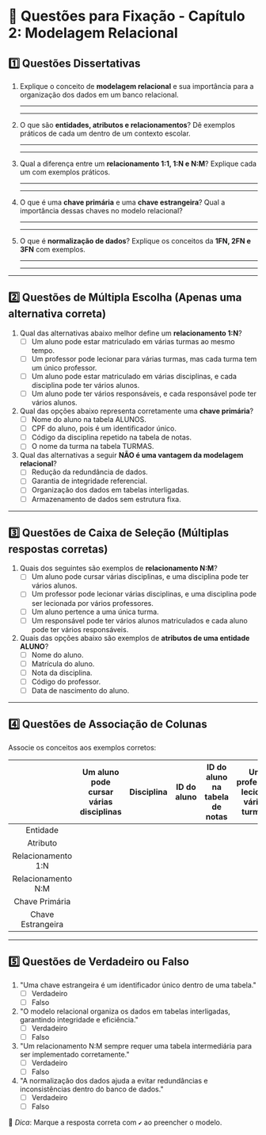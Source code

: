 # 📝 Questões para Fixação - Capítulo 2: Modelagem Relacional

## **1️⃣ Questões Dissertativas**

1. Explique o conceito de **modelagem relacional** e sua importância para a organização dos dados em um banco relacional.

   ------

   ------

2. O que são **entidades, atributos e relacionamentos**? Dê exemplos práticos de cada um dentro de um contexto escolar.

   ------

   ------

3. Qual a diferença entre um **relacionamento 1:1, 1:N e N:M**? Explique cada um com exemplos práticos.

   ------

   ------

4. O que é uma **chave primária** e uma **chave estrangeira**? Qual a importância dessas chaves no modelo relacional?

   ------

   ------

5. O que é **normalização de dados**? Explique os conceitos da **1FN, 2FN e 3FN** com exemplos.

   ------

   ------

------

## **2️⃣ Questões de Múltipla Escolha** (Apenas uma alternativa correta)

1. Qual das alternativas abaixo melhor define um **relacionamento 1:N**?
   -  [ ] Um aluno pode estar matriculado em várias turmas ao mesmo tempo.
   -  [ ] Um professor pode lecionar para várias turmas, mas cada turma tem um único professor.
   -  [ ] Um aluno pode estar matriculado em várias disciplinas, e cada disciplina pode ter vários alunos.
   -  [ ] Um aluno pode ter vários responsáveis, e cada responsável pode ter vários alunos.
2. Qual das opções abaixo representa corretamente uma **chave primária**?
   -  [ ] Nome do aluno na tabela ALUNOS.
   -  [ ] CPF do aluno, pois é um identificador único.
   -  [ ] Código da disciplina repetido na tabela de notas.
   -  [ ] O nome da turma na tabela TURMAS.
3. Qual das alternativas a seguir **NÃO é uma vantagem da modelagem relacional**?
   -  [ ] Redução da redundância de dados.
   -  [ ] Garantia de integridade referencial.
   -  [ ] Organização dos dados em tabelas interligadas.
   -  [ ] Armazenamento de dados sem estrutura fixa.

------

## **3️⃣ Questões de Caixa de Seleção** (Múltiplas respostas corretas)

1. Quais dos seguintes são exemplos de **relacionamento N:M**?
   -  [ ] Um aluno pode cursar várias disciplinas, e uma disciplina pode ter vários alunos.
   -  [ ] Um professor pode lecionar várias disciplinas, e uma disciplina pode ser lecionada por vários professores.
   -  [ ] Um aluno pertence a uma única turma.
   -  [ ] Um responsável pode ter vários alunos matriculados e cada aluno pode ter vários responsáveis.
2. Quais das opções abaixo são exemplos de **atributos de uma entidade ALUNO**?
   -  [ ] Nome do aluno.
   -  [ ] Matrícula do aluno.
   -  [ ] Nota da disciplina.
   -  [ ] Código do professor.
   -  [ ] Data de nascimento do aluno.

------

## **4️⃣ Questões de Associação de Colunas**

Associe os conceitos aos exemplos corretos:

|                    | Um aluno pode cursar várias disciplinas | Disciplina | ID do aluno | ID do aluno na tabela de notas | Um professor leciona várias turmas | Matrícula |
| :----------------: | :-------------------------------------: | :--------: | :---------: | :----------------------------: | :--------------------------------: | :-------: |
|      Entidade      |                                         |            |             |                                |                                    |           |
|      Atributo      |                                         |            |             |                                |                                    |           |
| Relacionamento 1:N |                                         |            |             |                                |                                    |           |
| Relacionamento N:M |                                         |            |             |                                |                                    |           |
|   Chave Primária   |                                         |            |             |                                |                                    |           |
| Chave Estrangeira  |                                         |            |             |                                |                                    |           |

------

## **5️⃣ Questões de Verdadeiro ou Falso**

1. "Uma chave estrangeira é um identificador único dentro de uma tabela." 
   - [ ] Verdadeiro
   - [ ] Falso
2. "O modelo relacional organiza os dados em tabelas interligadas, garantindo integridade e eficiência."
   - [ ] Verdadeiro
   - [ ] Falso
3. "Um relacionamento N:M sempre requer uma tabela intermediária para ser implementado corretamente."
   - [ ] Verdadeiro
   - [ ] Falso
4. "A normalização dos dados ajuda a evitar redundâncias e inconsistências dentro do banco de dados."
   - [ ] Verdadeiro
   - [ ] Falso

📌 *Dica*: Marque a resposta correta com `✔️` ao preencher o modelo.